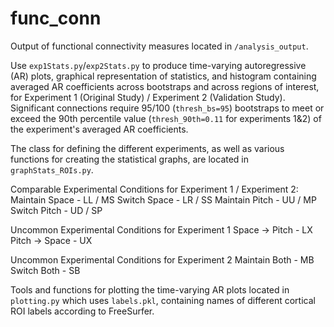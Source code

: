 # func_conn 

Output of functional connectivity measures located in `/analysis_output`.

Use `exp1Stats.py`/`exp2Stats.py` to produce time-varying autoregressive (AR) plots, graphical representation of statistics, and histogram containing averaged AR coefficients across bootstraps and across regions of interest, for Experiment 1 (Original Study) / Experiment 2 (Validation Study). Significant connections require 95/100 (`thresh_bs=95`) bootstraps to meet or exceed the 90th percentile value (`thresh_90th=0.11` for experiments 1&2) of the experiment's averaged AR coefficients.

The class for defining the different experiments, as well as various functions for creating the statistical graphs, are located in `graphStats_ROIs.py`.

Comparable Experimental Conditions for Experiment 1 / Experiment 2:
  Maintain Space - LL / MS
  Switch Space - LR / SS
  Maintain Pitch - UU / MP
  Switch Pitch - UD / SP

Uncommon Experimental Conditions for Experiment 1
  Space -> Pitch - LX
  Pitch -> Space - UX

Uncommon Experimental Conditions for Experiment 2
  Maintain Both - MB
  Switch Both - SB

Tools and functions for plotting the time-varying AR plots located in `plotting.py` which uses `labels.pkl`, containing names of different cortical ROI labels according to FreeSurfer. 
